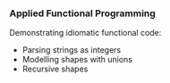 ### Applied Functional Programming

Demonstrating idiomatic functional code:
  - Parsing strings as integers
  - Modelling shapes with unions
  - Recursive shapes
